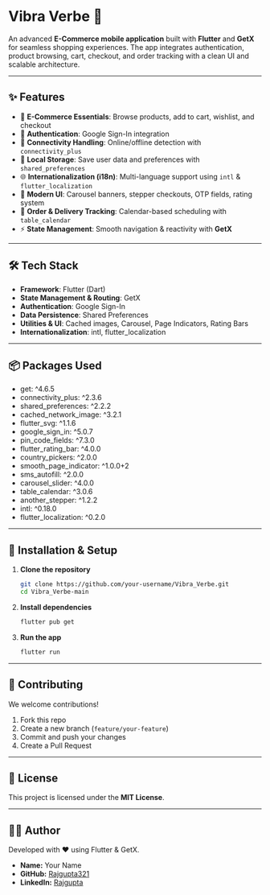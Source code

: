 # Vibra Verbe 🛒

An advanced **E-Commerce mobile application** built with **Flutter** and **GetX** for seamless shopping experiences.
The app integrates authentication, product browsing, cart, checkout, and order tracking with a clean UI and scalable architecture.

---

## ✨ Features

* 🏪 **E-Commerce Essentials**: Browse products, add to cart, wishlist, and checkout
* 🔑 **Authentication**: Google Sign-In integration
* 📶 **Connectivity Handling**: Online/offline detection with `connectivity_plus`
* 💾 **Local Storage**: Save user data and preferences with `shared_preferences`
* 🌐 **Internationalization (i18n)**: Multi-language support using `intl` & `flutter_localization`
* 📱 **Modern UI**: Carousel banners, stepper checkouts, OTP fields, rating system
* 📅 **Order & Delivery Tracking**: Calendar-based scheduling with `table_calendar`
* ⚡ **State Management**: Smooth navigation & reactivity with **GetX**

---

## 🛠 Tech Stack

* **Framework**: Flutter (Dart)
* **State Management & Routing**: GetX
* **Authentication**: Google Sign-In
* **Data Persistence**: Shared Preferences
* **Utilities & UI**: Cached images, Carousel, Page Indicators, Rating Bars
* **Internationalization**: intl, flutter\_localization

---

## 📦 Packages Used

* get: ^4.6.5
* connectivity\_plus: ^2.3.6
* shared\_preferences: ^2.2.2
* cached\_network\_image: ^3.2.1
* flutter\_svg: ^1.1.6
* google\_sign\_in: ^5.0.7
* pin\_code\_fields: ^7.3.0
* flutter\_rating\_bar: ^4.0.0
* country\_pickers: ^2.0.0
* smooth\_page\_indicator: ^1.0.0+2
* sms\_autofill: ^2.0.0
* carousel\_slider: ^4.0.0
* table\_calendar: ^3.0.6
* another\_stepper: ^1.2.2
* intl: ^0.18.0
* flutter\_localization: ^0.2.0

---

## 🚀 Installation & Setup

1. **Clone the repository**

   ```bash
   git clone https://github.com/your-username/Vibra_Verbe.git  
   cd Vibra_Verbe-main  
   ```

2. **Install dependencies**

   ```bash
   flutter pub get  
   ```

3. **Run the app**

   ```bash
   flutter run  
   ```

---

## 🤝 Contributing

We welcome contributions!

1. Fork this repo
2. Create a new branch (`feature/your-feature`)
3. Commit and push your changes
4. Create a Pull Request

---

## 📜 License

This project is licensed under the **MIT License**.

---

## 👨‍💻 Author

Developed with ❤️ using Flutter & GetX.

* **Name:** Your Name
* **GitHub:** [Rajgupta321](https://github.com/rajgupta321)
* **LinkedIn:** [Rajgupta](https://linkedin.com/in/raj-gupta-b055a0296)

